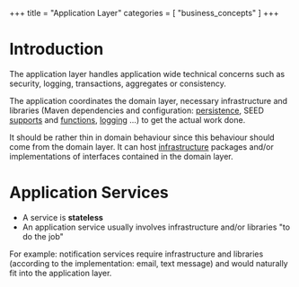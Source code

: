 +++
title       = "Application Layer"
categories  = [ "business_concepts" ]
+++

# Introduction

The application layer handles application wide technical concerns such as security, logging, transactions, aggregates 
or consistency.

The application coordinates the domain layer, necessary infrastructure and libraries (Maven dependencies and 
configuration: [persistence](#!/seed-doc/persistence), SEED [supports](#!/seed-doc) and [functions](#!/functions), 
[logging](##!/seed-doc/core/logging) ...) to get the actual work done.

It should be rather thin in domain behaviour since this behaviour should come from the domain layer. It can 
host [infrastructure](#!/business-doc/understanding-ddd/infrastructure-layer#packaging) packages and/or implementations 
of interfaces contained in the domain layer.

# Application Services

- A service is **stateless**
- An application service usually involves infrastructure and/or libraries "to do the job"

For example: notification services require infrastructure and libraries (according to the implementation: email, text message) 
and would naturally fit into the application layer.